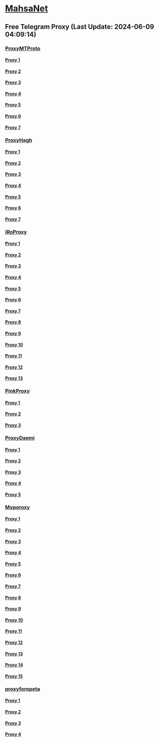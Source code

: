 
# [MahsaNet](https://t.me/mahsa_net)
## Free Telegram Proxy (Last Update: 2024-06-09 04:09:14)
### [ProxyMTProto](https://t.me/ProxyMTProto)
#### [Proxy 1](tg://proxy?server=88.198.140.158&port=6&secret=7HQighJPBNMYVRNB6tdkVw)
#### [Proxy 2](tg://proxy?server=cloudflare.nokia.net.co.uk.do_yo.want_to.clash_with.this.www.microsoft.com.there_is_no.place_like.localhost.www.bing.com.count_with_me.cyou.net.digikala.com.msn.com.bsi.ir.enamad.ir.now_sud.again_to_fight.everyone.i_am.the_internet.java-langgo.college.&port=1234&secret=3QAAAAAAAAAAAAAAAAAAAAA%3D)
#### [Proxy 3](tg://proxy?server=cloudflare.com.nokia.co.uk.do_you.want_to.clash_without.this.www.microsoft.com.there_is_no.place_like.localhost.www.bing.com.count_with_me.cyou.net.digikala.com.msn.com.bsi.ir.enamad.ir.now_sudo.again_to_fight.everyone.i_am.udp_internet.tcp-udp.co.uk.&port=000000000000000000000000000000000000000000000000000000000000000000000000000003443&secret=FgMBAgABAAH8AwOG4kw63QPQ)
#### [Proxy 4](tg://proxy?server=cloudflare.com.nokia.co.uk.do_you.want_to.clash_without.this.www.microsoft.com.there_is_no.place_like.localhost.www.bing.com.count_with_me.cyou.net.digikala.com.msn.com.bsi.ir.enamad.ir.now_sudo.again_to_fight.everyone.i_am.tcp_internet.tcp-udp.co.uk.&port=000000000000000000000000000000000000000000000000000000000000000000000000000003443&secret=FgMBAgABAAH8AwOG4kw63QPQ)
#### [Proxy 5](tg://proxy?server=79.127.218.225&port=4443&secret=7HQighJPBNMYVRNB6tdkVw)
#### [Proxy 6](tg://proxy?server=cloudflare.yjc.ir.tabnak.ir.entekhab_com.eslami.ac.ir.bonyadmaskan.com.hidoctor_com.etemadonline.com.rokna.net.ayandehnews_com.farhangnews.ir.irna_com.shahrekhabar.com.rajanews_com.zoomit.ir.digiato.com.ninisite.com.beytoote_com.org.sheffield.college.&port=443&secret=3dpBFlW2hP6Hq_WOwiNeKBY%3D)
#### [Proxy 7](tg://proxy?server=cloudflare.yjc.ir.tabnak.ir.entekhab_com.eslami.ac.ir.bonyadmaskan.com.hidoctor_com.etemadonline.com.rokna.net.ayandehnews_com.farhangnews.ir.irna_com.shahrekhabar.com.rajanews_com.zoomit.ir.digiato.com.ninisite.com.beytoote_com.org.sheffield.college.&port=443&secret=3dpBFlW2hP6Hq_WOwiNeKBY%3D)
### [ProxyHagh](https://t.me/ProxyHagh)
#### [Proxy 1](tg://proxy?server=newmcill.com.iranzell.co.uk.do_yo.want_to.clash_with.this.microsoft.com.there_is_no.place_nano.localhost.bing.com.count_with_me.cyou.com.now_sudo.rm_rf.ddns.net.we_are_here.again_to_fight.with_everyone.i_am.the_internet.special_wayairancell.emirblog.com.&port=798&secret=7HQighJPBNMYVRNB6tdkVw)
#### [Proxy 2](tg://proxy?server=newmcill.com.iranzell.co.uk.do_yo.want_to.clash_with.this.microsoft.com.there_is_no.place_nano.localhost.bing.com.count_with_me.cyou.com.now_sudo.rm_rf.ddns.net.we_are_here.again_to_fight.with_everyone.i_am.the_internet.special_wayairancell.emirblog.com.&port=798&secret=7HQighJPBNMYVRNB6tdkVw)
#### [Proxy 3](tg://proxy?server=newmcill.com.iranzell.co.uk.do_yo.want_to.clash_with.this.microsoft.com.there_is_no.place_nano.localhost.bing.com.count_with_me.cyou.com.now_sudo.rm_rf.ddns.net.we_are_here.again_to_fight.with_everyone.i_am.the_internet.special_wayairancell.emirblog.com.&port=798&secret=7HQighJPBNMYVRNB6tdkVw)
#### [Proxy 4](tg://proxy?server=newmcill.com.iranzell.co.uk.do_yo.want_to.clash_with.this.microsoft.com.there_is_no.place_nano.localhost.bing.com.count_with_me.cyou.com.now_sudo.rm_rf.ddns.net.we_are_here.again_to_fight.with_everyone.i_am.the_internet.special_wayairancell.emirblog.com.&port=798&secret=7HQighJPBNMYVRNB6tdkVw)
#### [Proxy 5](tg://proxy?server=newmcill.com.iranzell.co.uk.do_yo.want_to.clash_with.this.microsoft.com.there_is_no.place_nano.localhost.bing.com.count_with_me.cyou.com.now_sudo.rm_rf.ddns.net.we_are_here.again_to_fight.with_everyone.i_am.the_internet.special_wayairancell.emirblog.com.&port=798&secret=7HQighJPBNMYVRNB6tdkVw)
#### [Proxy 6](tg://proxy?server=newmcill.com.iranzell.co.uk.do_yo.want_to.clash_with.this.microsoft.com.there_is_no.place_nano.localhost.bing.com.count_with_me.cyou.com.now_sudo.rm_rf.ddns.net.we_are_here.again_to_fight.with_everyone.i_am.the_internet.special_wayairancell.emirblog.com.&port=798&secret=7HQighJPBNMYVRNB6tdkVw)
#### [Proxy 7](tg://proxy?server=newmcill.com.iranzell.co.uk.do_yo.want_to.clash_with.this.microsoft.com.there_is_no.place_nano.localhost.bing.com.count_with_me.cyou.com.now_sudo.rm_rf.ddns.net.we_are_here.again_to_fight.with_everyone.i_am.the_internet.special_wayairancell.emirblog.com.&port=798&secret=7HQighJPBNMYVRNB6tdkVw)
### [iRoProxy](https://t.me/iRoProxy)
#### [Proxy 1](tg://proxy?server=103.69.224.101&port=66&secret=7HQighJPBNMYVRNB6tdkVw)
#### [Proxy 2](tg://proxy?server=103.69.224.162&port=66&secret=7HQighJPBNMYVRNB6tdkVw)
#### [Proxy 3](tg://proxy?server=103.69.224.181&port=6&secret=7HQighJPBNMYVRNB6tdkVw)
#### [Proxy 4](tg://proxy?server=103.69.224.221&port=6&secret=7HQighJPBNMYVRNB6tdkVw)
#### [Proxy 5](tg://proxy?server=103.69.224.218&port=6&secret=7HQighJPBNMYVRNB6tdkVw)
#### [Proxy 6](tg://proxy?server=103.69.224.121&port=6&secret=7HQighJPBNMYVRNB6tdkVw)
#### [Proxy 7](tg://proxy?server=103.69.224.182&port=66&secret=7HQighJPBNMYVRNB6tdkVw)
#### [Proxy 8](tg://proxy?server=103.69.224.142&port=66&secret=7HQighJPBNMYVRNB6tdkVw)
#### [Proxy 9](tg://proxy?server=103.69.224.241&port=6&secret=7HQighJPBNMYVRNB6tdkVw)
#### [Proxy 10](tg://proxy?server=103.69.224.161&port=6&secret=7HQighJPBNMYVRNB6tdkVw)
#### [Proxy 11](tg://proxy?server=103.69.224.122&port=66&secret=7HQighJPBNMYVRNB6tdkVw)
#### [Proxy 12](tg://proxy?server=103.69.224.198&port=6&secret=7HQighJPBNMYVRNB6tdkVw)
#### [Proxy 13](tg://proxy?server=103.69.224.141&port=6&secret=7HQighJPBNMYVRNB6tdkVw)
### [PinkProxy](https://t.me/PinkProxy)
#### [Proxy 1](tg://proxy?server=88.80.135.94&port=7643&secret=7HQighJPBNMYVRNB6tdkVw)
#### [Proxy 2](tg://proxy?server=88.80.135.28&port=7643&secret=7HQighJPBNMYVRNB6tdkVw)
#### [Proxy 3](tg://proxy?server=185.115.161.241&port=43&secret=7HQighJPBNMYVRNB6tdkVw)
### [ProxyDaemi](https://t.me/ProxyDaemi)
#### [Proxy 1](tg://proxy?server=cloudflare.com.nkkia.com.do_0_you.want_to.clash_without.this.www.microsoft.com.there_is_no.place_like.localhost.www.bing.com.count_with_me.cyou.net.digikala.com.msn.com.bsi.ir.enamad.ir.now_sudo.again_to_fight.everyone.i_am.coir-ir2i.co.uk.&port=7443&secret=FgMBAgABAAH8AwOG4kw63QBQ)
#### [Proxy 2](tg://proxy?server=103.69.224.221&port=6&secret=7HQighJPBNMYVRNB6tdkVw)
#### [Proxy 3](tg://proxy?server=157.90.239.160&port=4896&secret=7HQighJPBNMYVRNB6tdkVw)
#### [Proxy 4](tg://proxy?server=95.142.46.203&port=34443&secret=7HQighJPBNMYVRNB6tdkVw)
#### [Proxy 5](tg://proxy?server=195.2.76.56&port=34443&secret=7HQighJPBNMYVRNB6tdkVw)
### [Myporoxy](https://t.me/Myporoxy)
#### [Proxy 1](tg://proxy?server=Access.cloudflare.com.www.google.com.jockero.sbs&port=1919&secret=7HQighJPBNMYVRNB6tdkVw)
#### [Proxy 2](tg://proxy?server=Dash.Cloudflare.com.www.google.com.hercoll.pw&port=1919&secret=7HQighJPBNMYVRNB6tdkVw)
#### [Proxy 3](tg://proxy?server=Site.cloudflare.com.www.play.com.dorkamos.baby&port=1919&secret=7HQighJPBNMYVRNB6tdkVw)
#### [Proxy 4](tg://proxy?server=One.Dash.cloudflare.com.www.play.google.com.avoxano.shop&port=1919&secret=7HQighJPBNMYVRNB6tdkVw)
#### [Proxy 5](tg://proxy?server=Access.cloudflare.com.www.google.com.jockero.sbs&port=1919&secret=7HQighJPBNMYVRNB6tdkVw)
#### [Proxy 6](tg://proxy?server=Site.cloudflare.com.www.play.com.dorkamos.baby&port=1919&secret=7HQighJPBNMYVRNB6tdkVw)
#### [Proxy 7](tg://proxy?server=One.Dash.cloudflare.com.www.play.google.com.avoxano.shop&port=1919&secret=7HQighJPBNMYVRNB6tdkVw)
#### [Proxy 8](tg://proxy?server=Dash.Cloudflare.com.www.google.com.hercoll.pw&port=1919&secret=7HQighJPBNMYVRNB6tdkVw)
#### [Proxy 9](tg://proxy?server=Site.cloudflare.com.www.play.com.dorkamos.baby&port=1919&secret=7HQighJPBNMYVRNB6tdkVw)
#### [Proxy 10](tg://proxy?server=Access.cloudflare.com.www.google.com.jockero.sbs&port=1919&secret=7HQighJPBNMYVRNB6tdkVw)
#### [Proxy 11](tg://proxy?server=One.Dash.cloudflare.com.www.play.google.com.avoxano.shop&port=1919&secret=7HQighJPBNMYVRNB6tdkVw)
#### [Proxy 12](tg://proxy?server=Dash.Cloudflare.com.www.google.com.hercoll.pw&port=1919&secret=7HQighJPBNMYVRNB6tdkVw)
#### [Proxy 13](tg://proxy?server=Site.cloudflare.com.www.play.com.dorkamos.baby&port=1919&secret=7HQighJPBNMYVRNB6tdkVw)
#### [Proxy 14](tg://proxy?server=Access.cloudflare.com.www.google.com.jockero.sbs&port=1919&secret=7HQighJPBNMYVRNB6tdkVw)
#### [Proxy 15](tg://proxy?server=One.Dash.cloudflare.com.www.play.google.com.avoxano.shop&port=1919&secret=7HQighJPBNMYVRNB6tdkVw)
### [proxyforopeta](https://t.me/proxyforopeta)
#### [Proxy 1](tg://proxy?server=157.90.239.160&port=4896&secret=7HQighJPBNMYVRNB6tdkVw)
#### [Proxy 2](tg://proxy?server=79.176.207.142.akinay7.ir&port=443&secret=7HQighJPBNMYVRNB6tdkVw)
#### [Proxy 3](tg://proxy?server=49.12.112.204&port=66&secret=7HQighJPBNMYVRNB6tdkVw)
#### [Proxy 4](tg://proxy?server=88.80.135.28&port=7643&secret=7HQighJPBNMYVRNB6tdkVw)

    